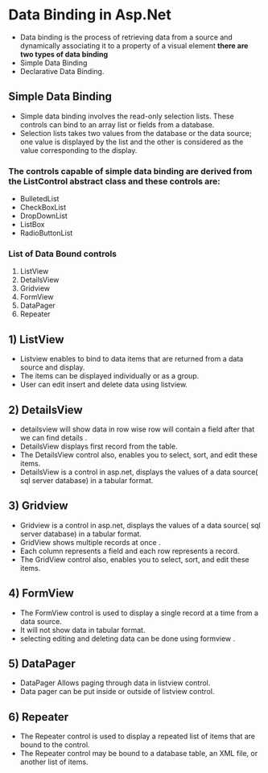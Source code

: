 # Data Binding  in Asp.Net 
* Data binding is the process of retrieving data from a source and dynamically associating it to a property of a visual element
**there are two types of data binding**
* Simple Data Binding
* Declarative Data Binding.
## Simple Data Binding
* Simple data binding involves the read-only selection lists. These controls can bind to an array list or fields from a database.
* Selection lists takes two values from the database or the data source; one value is displayed by the list and the other is considered as the value corresponding to the display.
### The controls capable of simple data binding are derived from the ListControl abstract class and these controls are:
* BulletedList
* CheckBoxList
* DropDownList
* ListBox
* RadioButtonList

### List of Data Bound controls
1) ListView
2) DetailsView
3) Gridview
4) FormView
5) DataPager
6) Repeater

## 1) ListView
   * Listview enables to bind to data items that are returned from a data source and display.
   * The items can be displayed individually or as a group.
   * User can edit insert and delete data using listview.

## 2) DetailsView   
   
   * detailsview will show data in row wise row will contain a field after that we can find details .
   * DetailsView displays first record from the table.
   * The DetailsView control also, enables you to select, sort, and edit these items.
   * DetailsView is a control in asp.net, displays the values of a data source( sql server database) in a tabular format.

## 3) Gridview
   * Gridview is a control in asp.net, displays the values of a data source( sql server database) in a tabular format.
   * GridView shows multiple records at once .
   * Each column represents  a field and each row represents a record. 
   * The GridView control also, enables you to select, sort, and edit these items.

## 4) FormView
   * The FormView control is used to display a single record at a time from a data source.
   * It will not show data in tabular format.
   * selecting editing and deleting data can be done using formview .

## 5) DataPager
   * DataPager Allows paging through data in listview control.
   * Data pager can be put inside or outside of listview control.

## 6) Repeater
   * The Repeater control is used to display a repeated list of items that are bound to the control. 
   * The Repeater control may be bound to a database table, an XML file, or another list of items.
     

